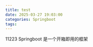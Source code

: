 ```yaml
---
title: test
date: 2025-03-27 19:03:00
categories: Springboot
tags:
---
```


11223
Springboot 是一个开箱即用的框架